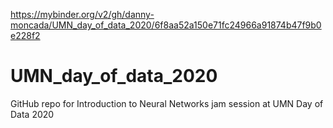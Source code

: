 https://mybinder.org/v2/gh/danny-moncada/UMN_day_of_data_2020/6f8aa52a150e71fc24966a91874b47f9b0e228f2


# UMN_day_of_data_2020
GitHub repo for Introduction to Neural Networks jam session at UMN Day of Data 2020

